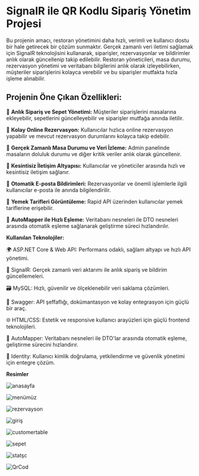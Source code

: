 

# SignalR ile QR Kodlu Sipariş Yönetim Projesi

Bu projenin amacı, restoran yönetimini daha hızlı, verimli ve kullanıcı dostu bir hale getirecek bir çözüm sunmaktır. Gerçek zamanlı veri iletimi sağlamak için SignalR teknolojisini kullanarak, siparişler, rezervasyonlar ve bildirimler anlık olarak güncellenip takip edilebilir. Restoran yöneticileri, masa durumu, rezervasyon yönetimi ve veritabanı bilgilerini anlık olarak izleyebilirken, müşteriler siparişlerini kolayca verebilir ve bu siparişler mutfakta hızla işleme alınabilir.


## Projenin Öne Çıkan Özellikleri:

🚀 **Anlık Sipariş ve Sepet Yönetimi:** Müşteriler siparişlerini masalarına ekleyebilir, sepetlerini güncelleyebilir ve siparişler mutfağa anında iletilir.

🚀 **Kolay Online Rezervasyon:** Kullanıcılar hızlıca online rezervasyon yapabilir ve mevcut rezervasyon durumlarını kolayca takip edebilir.

🚀 **Gerçek Zamanlı Masa Durumu ve Veri İzleme:** Admin panelinde masaların doluluk durumu ve diğer kritik veriler anlık olarak güncellenir.

🚀 **Kesintisiz İletişim Altyapısı:** Kullanıcılar ve yöneticiler arasında hızlı ve kesintisiz iletişim sağlanır.

🚀 **Otomatik E-posta Bildirimleri:** Rezervasyonlar ve önemli işlemlerle ilgili kullanıcılar e-posta ile anında bilgilendirilir.

🚀 **Yemek Tarifleri Görüntüleme:** Rapid API üzerinden kullanıcılar yemek tariflerine erişebilir.

🚀 **AutoMapper ile Hızlı Eşleme:** Veritabanı nesneleri ile DTO nesneleri arasında otomatik eşleme sağlanarak geliştirme süreci hızlandırılır.



**Kullanılan Teknolojiler:**

🌍 ASP.NET Core & Web API: Performans odaklı, sağlam altyapı ve hızlı API yönetimi.

🔗 SignalR: Gerçek zamanlı veri aktarımı ile anlık sipariş ve bildirim güncellemeleri.

🗃️ MySQL: Hızlı, güvenilir ve ölçeklenebilir veri saklama çözümleri.

📜 Swagger: API şeffaflığı, dokümantasyon ve kolay entegrasyon için güçlü bir araç.

🌐 HTML/CSS: Estetik ve responsive kullanıcı arayüzleri için güçlü frontend teknolojileri.

🔄 AutoMapper: Veritabanı nesneleri ile DTO'lar arasında otomatik eşleme, geliştirme sürecini hızlandırır.

🔐 Identity: Kullanıcı kimlik doğrulama, yetkilendirme ve güvenlik yönetimi için entegre çözüm.


**Resimler**


![anasayfa](https://github.com/user-attachments/assets/b158a9ef-112c-42a5-9a94-af3b15266e8c)


















![menümüz](https://github.com/user-attachments/assets/9ed9a5f8-7a10-41eb-955c-0c553ea2da45)






![rezervayson](https://github.com/user-attachments/assets/1b6506b5-e8eb-40a9-8b44-fbb448d12419)






![giriş](https://github.com/user-attachments/assets/410e3df3-234b-4d16-92c8-e0f0c25778f9)







![customertable](https://github.com/user-attachments/assets/7a2c1f4f-560d-4fdb-a1d3-de243a3d3816)








![sepet](https://github.com/user-attachments/assets/7089bd9c-8688-4c68-8502-99829f29f102)







![statşc](https://github.com/user-attachments/assets/60ebdc14-6607-4ae3-94c9-4e856c9a1427)








![QrCod](https://github.com/user-attachments/assets/77043789-45b1-4d94-b7fc-d903fee412d7)










